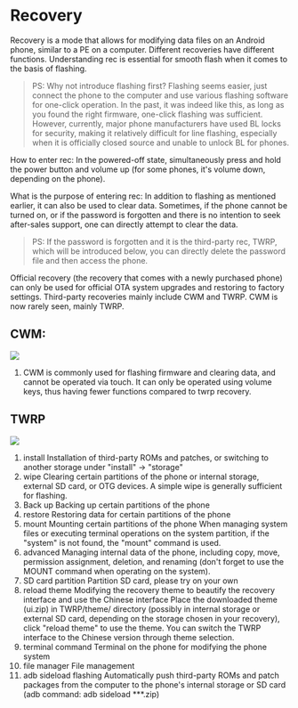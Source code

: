 # Recovery
Recovery is a mode that allows for modifying data files on an Android phone, similar to a PE on a computer. Different recoveries have different functions. Understanding rec is essential for smooth flash when it comes to the basis of flashing.

> PS: Why not introduce flashing first? Flashing seems easier, just connect the phone to the computer and use various flashing software for one-click operation. In the past, it was indeed like this, as long as you found the right firmware, one-click flashing was sufficient. However, currently, major phone manufacturers have used BL locks for security, making it relatively difficult for line flashing, especially when it is officially closed source and unable to unlock BL for phones.

How to enter rec: In the powered-off state, simultaneously press and hold the power button and volume up (for some phones, it's volume down, depending on the phone).

What is the purpose of entering rec: In addition to flashing as mentioned earlier, it can also be used to clear data. Sometimes, if the phone cannot be turned on, or if the password is forgotten and there is no intention to seek after-sales support, one can directly attempt to clear the data.
> PS: If the password is forgotten and it is the third-party rec, TWRP, which will be introduced below, you can directly delete the password file and then access the phone.

Official recovery (the recovery that comes with a newly purchased phone) can only be used for official OTA system upgrades and restoring to factory settings.
Third-party recoveries mainly include CWM and TWRP. CWM is now rarely seen, mainly TWRP.

## CWM:

![](screenshots/2023-04-14-20-28-42.png)

1. CWM is commonly used for flashing firmware and clearing data, and cannot be operated via touch. It can only be operated using volume keys, thus having fewer functions compared to twrp recovery.

## TWRP 

![](screenshots/2023-04-14-20-28-55.png)

1. install
  Installation of third-party ROMs and patches, or switching to another storage under "install" -> "storage"
2. wipe
  Clearing certain partitions of the phone or internal storage, external SD card, or OTG devices. A simple wipe is generally sufficient for flashing.
3. Back up
  Backing up certain partitions of the phone
4. restore
  Restoring data for certain partitions of the phone
5. mount
  Mounting certain partitions of the phone
  When managing system files or executing terminal operations on the system partition, if the "system" is not found, the "mount" command is used.
6. advanced
  Managing internal data of the phone, including copy, move, permission assignment, deletion, and renaming (don't forget to use the MOUNT command when operating on the system).
7. SD card partition
  Partition SD card, please try on your own
8. reload theme
  Modifying the recovery theme to beautify the recovery interface and use the Chinese interface
  Place the downloaded theme (ui.zip) in TWRP/theme/ directory (possibly in internal storage or external SD card, depending on the storage chosen in your recovery), click "reload theme" to use the theme. You can switch the TWRP interface to the Chinese version through theme selection.
9. terminal command
  Terminal on the phone for modifying the phone system
10. file manager
  File management
11. adb sideload flashing
  Automatically push third-party ROMs and patch packages from the computer to the phone's internal storage or SD card (adb command: adb sideload ***.zip)
```